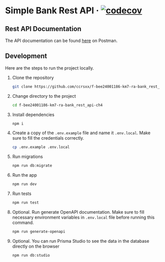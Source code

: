 # Simple Bank Rest API &middot; [![codecov](https://codecov.io/github/ccrsxx/f-bee24001186-km7-ra-bank_rest_api-ch4/graph/badge.svg?token=TG1Z09FP8O)](https://codecov.io/github/ccrsxx/f-bee24001186-km7-ra-bank_rest_api-ch4)

## Rest API Documentation

The API documentation can be found [here](https://www.postman.com/soratan/workspace/challenge-4) on Postman.

## Development

Here are the steps to run the project locally.

1. Clone the repository

   ```bash
   git clone https://github.com/ccrsxx/f-bee24001186-km7-ra-bank_rest_api-ch4.git
   ```

1. Change directory to the project

   ```bash
   cd f-bee24001186-km7-ra-bank_rest_api-ch4
   ```

1. Install dependencies

   ```bash
   npm i
   ```

1. Create a copy of the `.env.example` file and name it `.env.local`. Make sure to fill the credentials correctly.

   ```bash
   cp .env.example .env.local
   ```

1. Run migrations

   ```bash
   npm run db:migrate
   ```

1. Run the app

   ```bash
   npm run dev
   ```

1. Run tests

   ```bash
   npm run test
   ```

1. Optional. Run generate OpenAPI documentation. Make sure to fill necessary environment variables in `.env.local` file before running this command.

   ```bash
   npm run generate-openapi
   ```

1. Optional. You can run Prisma Studio to see the data in the database directly on the browser

   ```bash
   npm run db:studio
   ```
